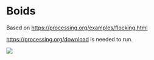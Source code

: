 # Boids

Based on https://processing.org/examples/flocking.html

https://processing.org/download is needed to run.

![](Flock.gif)
